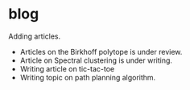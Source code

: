 # blog

Adding articles.
- Articles on the Birkhoff polytope is under review.
- Article on Spectral clustering is under writing.
- Writing article on tic-tac-toe
- Writing topic on path planning algorithm.
